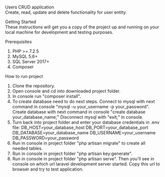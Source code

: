 Users CRUD application<br/> 
Create, read, update and delete functionality for user entity.

Getting Started<br/> 
These instructions will get you a copy of the project up and running on your local machine for development and testing purposes.

Prerequisites
1. PHP >= 7.2.5 
2. MySQL 5.6+
3. SQL Server 2017+
4. Composer

How to run project
1. Clone the repository.
2. Open console and cd into downloaded project folder.
3. In console run "composer install".
4. To create database need to do next steps.
	Connect to mysql with next command in console "mysql -u your_username -p your_password".
	Create database with next command in console "create database your_database_name;"
	Disconnect mysql with "exit;" in console.
5. Turn back into project folder and enter your database credentials in .env file:
	DB_HOST=your_database_host
	DB_PORT=your_database_port
	DB_DATABASE=your_database_name
	DB_USERNAME=your_username
	DB_PASSWORD=your_password
6. Run in console in project folder "php artisan migrate" to create all needed tables.
7. Run in console in project folder "php artisan key:generate".
8. Run in console in project folder "php artisan serve". Then you'll see in console on which url laravel development server started. Copy this url to browser and try to test application.
